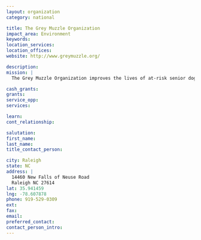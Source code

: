 ```yaml
---
layout: organization
category: national

title: The Grey Muzzle Organization
impact_area: Environment
keywords: 
location_services: 
location_offices: 
website: http://www.greymuzzle.org/

description: 
mission: |
  The Grey Muzzle Organization improves the lives of at-risk senior dogs by providing funding and resources to animal shelters, rescue organizations, sanctuaries, and other non-profit groups nationwide. We are not a shelter or rescue group. Rather, Grey Muzzle funds programs such as hospice care, senior dog adoption, medical screening, and other special programs to help old dogs at animal welfare organizations across the country. 

cash_grants: 
grants: 
service_opp: 
services: 

learn: 
cont_relationship: 

salutation: 
first_name: 
last_name: 
title_contact_person: 

city: Raleigh
state: NC
address: |
  14460 New Falls of Neuse Road  
  Raleigh NC 27614
lat: 35.941459
lng: -78.607878
phone: 919-529-0309
ext: 
fax: 
email: 
preferred_contact: 
contact_person_intro: 
---
```

